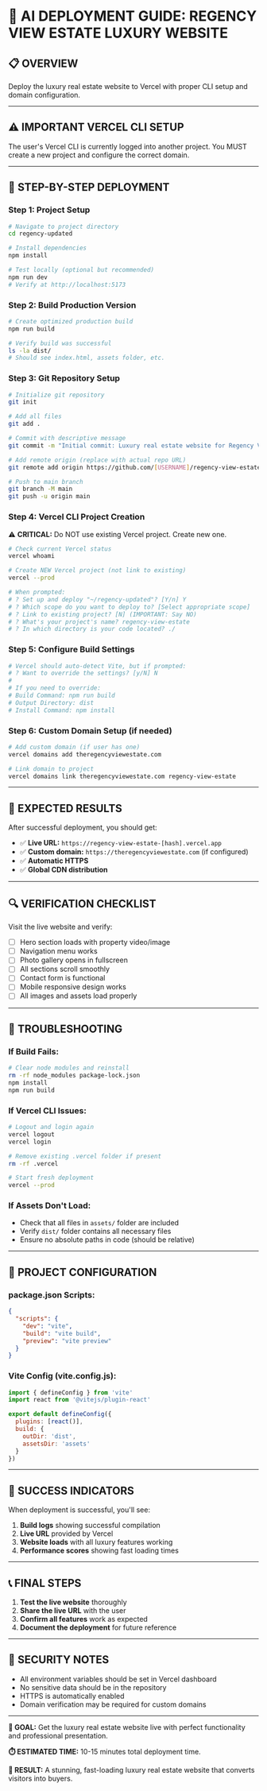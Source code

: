 # 🚀 AI DEPLOYMENT GUIDE: REGENCY VIEW ESTATE LUXURY WEBSITE

## 📋 **OVERVIEW**
Deploy the luxury real estate website to Vercel with proper CLI setup and domain configuration.

---

## ⚠️ **IMPORTANT VERCEL CLI SETUP**

The user's Vercel CLI is currently logged into another project. You MUST create a new project and configure the correct domain.

---

## 🔧 **STEP-BY-STEP DEPLOYMENT**

### **Step 1: Project Setup**
```bash
# Navigate to project directory
cd regency-updated

# Install dependencies
npm install

# Test locally (optional but recommended)
npm run dev
# Verify at http://localhost:5173
```

### **Step 2: Build Production Version**
```bash
# Create optimized production build
npm run build

# Verify build was successful
ls -la dist/
# Should see index.html, assets folder, etc.
```

### **Step 3: Git Repository Setup**
```bash
# Initialize git repository
git init

# Add all files
git add .

# Commit with descriptive message
git commit -m "Initial commit: Luxury real estate website for Regency View Estate"

# Add remote origin (replace with actual repo URL)
git remote add origin https://github.com/[USERNAME]/regency-view-estate.git

# Push to main branch
git branch -M main
git push -u origin main
```

### **Step 4: Vercel CLI Project Creation**

⚠️ **CRITICAL:** Do NOT use existing Vercel project. Create new one.

```bash
# Check current Vercel status
vercel whoami

# Create NEW Vercel project (not link to existing)
vercel --prod

# When prompted:
# ? Set up and deploy "~/regency-updated"? [Y/n] Y
# ? Which scope do you want to deploy to? [Select appropriate scope]
# ? Link to existing project? [N] (IMPORTANT: Say NO)
# ? What's your project's name? regency-view-estate
# ? In which directory is your code located? ./
```

### **Step 5: Configure Build Settings**
```bash
# Vercel should auto-detect Vite, but if prompted:
# ? Want to override the settings? [y/N] N
# 
# If you need to override:
# Build Command: npm run build
# Output Directory: dist
# Install Command: npm install
```

### **Step 6: Custom Domain Setup (if needed)**
```bash
# Add custom domain (if user has one)
vercel domains add theregencyviewestate.com

# Link domain to project
vercel domains link theregencyviewestate.com regency-view-estate
```

---

## 🎯 **EXPECTED RESULTS**

After successful deployment, you should get:
- ✅ **Live URL:** `https://regency-view-estate-[hash].vercel.app`
- ✅ **Custom domain:** `https://theregencyviewestate.com` (if configured)
- ✅ **Automatic HTTPS**
- ✅ **Global CDN distribution**

---

## 🔍 **VERIFICATION CHECKLIST**

Visit the live website and verify:
- [ ] Hero section loads with property video/image
- [ ] Navigation menu works
- [ ] Photo gallery opens in fullscreen
- [ ] All sections scroll smoothly
- [ ] Contact form is functional
- [ ] Mobile responsive design works
- [ ] All images and assets load properly

---

## 🚨 **TROUBLESHOOTING**

### **If Build Fails:**
```bash
# Clear node modules and reinstall
rm -rf node_modules package-lock.json
npm install
npm run build
```

### **If Vercel CLI Issues:**
```bash
# Logout and login again
vercel logout
vercel login

# Remove existing .vercel folder if present
rm -rf .vercel

# Start fresh deployment
vercel --prod
```

### **If Assets Don't Load:**
- Check that all files in `assets/` folder are included
- Verify `dist/` folder contains all necessary files
- Ensure no absolute paths in code (should be relative)

---

## 📝 **PROJECT CONFIGURATION**

### **package.json Scripts:**
```json
{
  "scripts": {
    "dev": "vite",
    "build": "vite build",
    "preview": "vite preview"
  }
}
```

### **Vite Config (vite.config.js):**
```javascript
import { defineConfig } from 'vite'
import react from '@vitejs/plugin-react'

export default defineConfig({
  plugins: [react()],
  build: {
    outDir: 'dist',
    assetsDir: 'assets'
  }
})
```

---

## 🎉 **SUCCESS INDICATORS**

When deployment is successful, you'll see:
1. **Build logs** showing successful compilation
2. **Live URL** provided by Vercel
3. **Website loads** with all luxury features working
4. **Performance scores** showing fast loading times

---

## 📞 **FINAL STEPS**

1. **Test the live website** thoroughly
2. **Share the live URL** with the user
3. **Confirm all features** work as expected
4. **Document the deployment** for future reference

---

## 🔐 **SECURITY NOTES**

- All environment variables should be set in Vercel dashboard
- No sensitive data should be in the repository
- HTTPS is automatically enabled
- Domain verification may be required for custom domains

---

**🎯 GOAL:** Get the luxury real estate website live with perfect functionality and professional presentation.

**⏱️ ESTIMATED TIME:** 10-15 minutes total deployment time.

**🚀 RESULT:** A stunning, fast-loading luxury real estate website that converts visitors into buyers.

